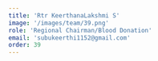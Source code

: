 ```yaml
---
title: 'Rtr KeerthanaLakshmi S'
image: '/images/team/39.png'
role: 'Regional Chairman/Blood Donation'
email: 'subukeerthi1152@gmail.com'
order: 39
---
```

